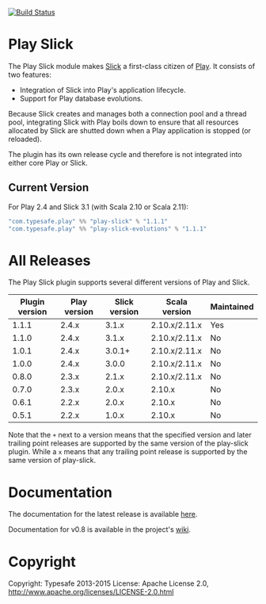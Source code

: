 [![Build Status](https://travis-ci.org/playframework/play-slick.png?branch=master)](https://travis-ci.org/playframework/play-slick)

# Play Slick

The Play Slick module makes [Slick] a first-class citizen of [Play]. It consists of two features:

  - Integration of Slick into Play's application lifecycle.
  - Support for Play database evolutions.

Because Slick creates and manages both a connection pool and a thread pool, integrating Slick with Play boils down to ensure that all resources allocated by Slick are shutted down when a Play application is stopped (or reloaded).

[Play]: https://www.playframework.com
[Slick]: http://slick.typesafe.com

The plugin has its own release cycle and therefore is not integrated into either core Play or Slick.

## Current Version

For Play 2.4 and Slick 3.1 (with Scala 2.10 or Scala 2.11):

```scala
"com.typesafe.play" %% "play-slick" % "1.1.1"
"com.typesafe.play" %% "play-slick-evolutions" % "1.1.1"
```

# All Releases

The Play Slick plugin supports several different versions of Play and Slick.

| Plugin version         | Play version       | Slick version       | Scala version | Maintained |
|------------------------|--------------------|---------------------|---------------|------------|
| 1.1.1                  | 2.4.x              | 3.1.x               | 2.10.x/2.11.x |     Yes    |
| 1.1.0                  | 2.4.x              | 3.1.x               | 2.10.x/2.11.x |     No     |
| 1.0.1                  | 2.4.x              | 3.0.1+              | 2.10.x/2.11.x |     No     |
| 1.0.0                  | 2.4.x              | 3.0.0               | 2.10.x/2.11.x |     No     |
| 0.8.0                  | 2.3.x              | 2.1.x               | 2.10.x/2.11.x |     No     |
| 0.7.0                  | 2.3.x              | 2.0.x               | 2.10.x        |     No     |
| 0.6.1                  | 2.2.x              | 2.0.x               | 2.10.x        |     No     |
| 0.5.1                  | 2.2.x              | 1.0.x               | 2.10.x        |     No     |

Note that the `+` next to a version means that the specified version and later trailing point releases are supported by 
the same version of the play-slick plugin. While a `x` means that any trailing point release is supported by the same version of play-slick.

# Documentation

The documentation for the latest release is available [here](https://www.playframework.com/documentation/2.4.x/PlaySlick).

Documentation for v0.8 is available in the project's [wiki](https://github.com/playframework/play-slick/wiki).

# Copyright

Copyright: Typesafe 2013-2015
License: Apache License 2.0, http://www.apache.org/licenses/LICENSE-2.0.html
